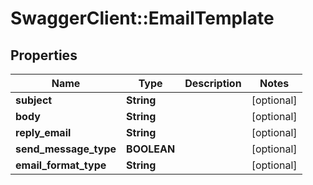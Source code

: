 # SwaggerClient::EmailTemplate

## Properties
Name | Type | Description | Notes
------------ | ------------- | ------------- | -------------
**subject** | **String** |  | [optional] 
**body** | **String** |  | [optional] 
**reply_email** | **String** |  | [optional] 
**send_message_type** | **BOOLEAN** |  | [optional] 
**email_format_type** | **String** |  | [optional] 


